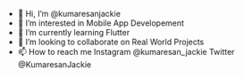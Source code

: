- 👋 Hi, I’m @kumaresanjackie
- 👀 I’m interested in Mobile App Developement
- 🌱 I’m currently learning Flutter
- 💞️ I’m looking to collaborate on Real World Projects
- 📫 How to reach me Instagram @kumaresan_jackie Twitter @KumaresanJackie

<!---
kumaresanjackie/kumaresanjackie is a ✨ special ✨ repository because its `README.md` (this file) appears on your GitHub profile.
You can click the Preview link to take a look at your changes.
--->
